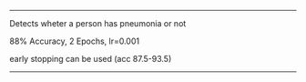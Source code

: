 ---

Detects wheter a person has pneumonia or not

88% Accuracy, 2 Epochs, lr=0.001

early stopping can be used (acc 87.5-93.5)

----
